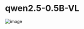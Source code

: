 # qwen2.5-0.5B-VL

![image](https://github.com/user-attachments/assets/abe213f0-2397-4786-9074-9f9e5bc558df)
